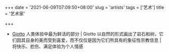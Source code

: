 +++
date = '2021-06-09T07:09:50+08:00'
slug = 'artists'
tags = ['艺术']
title = '艺术家'

+++

- [Giotto](https://en.wikipedia.org/wiki/Giotto) 人类体验中最为鲜活的部分 | Giotto 以自然的形式画出了岩石和树，它们因其自身的美而受到喜爱，而不仅仅是因为它们所具有的象征性宗教信息 | 将快乐、悲伤、满足体验为个人情感
